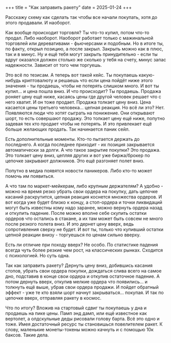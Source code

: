 +++
title = "Как заправить ракету"
date = 2025-01-24
+++

Расскажу схему как сделать так чтобы все начали покупать, хотя до этого продавали. И наоборот.

Как вообще происходит торговля? Ты что-то купил, потом что-то продал. Либо наоборот. Наоборот работает только с мажинальной торговлей или деревативами - фьючерсами и подобным. Но в итоге ты, по факту, открыл позицию, а после закрыл. Закрыть можно как в плюс, так и в минус. Ну и ещё тебя могут закрыть принудительно - если ты вдруг оказался должен столько же сколько у тебя на счету, минус запас надежности. Зависит от того чем торгуешь.

Это всё по тезисам. А теперь вот такой кейс. Ты покупаешь какую-нибудь криптовалюту и решаешь что если цена пойдёт ниже этого значения - ты продаешь, чтобы не потерять слишком много. И вот ты купил… и цена пошла вниз. И что происходит? Ты продаешь. Продажа роняет цену ещё ниже, касаясь цены где другой человек решает что с него хватит. И он тоже продает. Продажа толкает цену вниз. Цена касается цены третьего человека… цепная реакция. Но всё ли это? Нет. Появляются люди что хотят сыграть на понижение. Они открывают шорт, то есть совершают продажу. Это толкает цену ещё ниже, попутно задевая тех кто продает чтобы не потерять. И это привлекает ещё больше желающих продать. Так начинается паник сейл.

Есть дополнительные моменты. Кто-то пытается держать до последнего. А когда последнее приходит - их позиция закрывается автоматически за долги. А что такое закрытие покупки? Это продажа. Это толкает цену вниз, цепляя других и вот уже биржа/брокер по цепочке закрывают должников. Это ещё разгоняет полет вниз.

Попутно в медиа появятся новости паникеров. Либо кто-то может помочь им появиться.

А что там по маркет-мейкерам, либо крупным держателям? А удобно - можно на время резко убрать свои ордера на покупку, дать цепочке касаний раскрутится, цепная реакция коснется множества ордеров. И вот когда уже будет близко к концу, а стоп-ордера и точки ликвидаций могут быть известны кому надо заранее, можно вернуть ордера назад и откупить падение. После можно вполне себе скупить остатки ордеров что остались в стакане, а их там может быть совсем не много после резкого полета вниз. И это дернет цену вверх, ведь сопротивления сверху не будет. И вот ты, только что купивший остатки цепной реакции внизу - торгуешься по ценам сильно вверху.

Есть ли отличие при походу вверх? Не особо. По статистике падения всегда чуть более резкие чем рост, на классических рынках. Сходится с психологией. Но суть одна.

Так как заправить ракету? Дернуть цену вниз, добившись касания стопов, убрать свои ордера покупки, дождаться слива всего на самое дно, подставив в конце свои ордера и откупив остаточное падение. А потом дернуть вверх, откупив мелкие ордера что появились… и толкнуть ещё выше, убрав свои ордера продажи. И пойдет обратный эффект - уже те кто взяли шорт начнут закрываться… покупая. И так по цепочке вверх, отправляя ракету в космос.

Что по итогу? Вложив на стартовый сдвиг ты покупаешь у дна и продаешь на пике цены. Памп энд дамп, или ещё известное как вертолет, а олдскульные деды рисовали голову барта. Всё это одно и тоже. Имея достаточный ресурс ты становишься повелителем ракет. К слову, маленькие монеты-токены можно качнуть и с помощью 10к баксов. Такие дела.